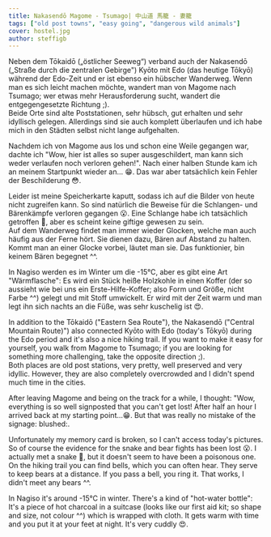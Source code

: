 ```yaml
---
title: Nakasendō Magome - Tsumago| 中山道 馬籠 - 妻籠
tags: ["old post towns", "easy going", "dangerous wild animals"]
cover: hostel.jpg
author: steffigb
---
```


Neben dem Tōkaidō („östlicher Seeweg“) verband auch der Nakasendō („Straße durch die zentralen Gebirge") Kyōto mit Edo (das heutige Tōkyō) während der Edo-Zeit und er ist ebenso ein hübscher Wanderweg. Wenn man es sich leicht machen möchte, wandert man von Magome nach Tsumago; wer etwas mehr Herausforderung sucht, wandert die entgegengesetzte Richtung ;).  
Beide Orte sind alte Poststationen, sehr hübsch, gut erhalten und sehr idyllisch gelegen. Allerdings sind sie auch komplett überlaufen und ich habe mich in den Städten selbst nicht lange aufgehalten.  

Nachdem ich von Magome aus los und schon eine Weile gegangen war, dachte ich "Wow, hier ist alles so super ausgeschildert, man kann sich weder verlaufen noch verloren gehen!". Nach einer halben Stunde kam ich an meinem Startpunkt wieder an... :grin:. Das war aber tatsächlich kein Fehler der Beschilderung :flushed:.

Leider ist meine Speicherkarte kaputt, sodass ich auf die Bilder von heute nicht zugreifen kann. So sind natürlich die Beweise für die Schlangen- und Bärenkämpfe verloren gegangen :open_mouth:. Eine Schlange habe ich tatsächlich getroffen :snake:,
aber es scheint keine giftige gewesen zu sein.  
Auf dem Wanderweg findet man immer wieder Glocken, welche man auch häufig aus der Ferne hört. Sie dienen dazu, Bären auf Abstand zu halten. Kommt man an einer Glocke vorbei, läutet man sie. Das funktionier, bin keinem Bären begegnet ^^.

In Nagiso werden es im Winter um die -15°C, aber es gibt eine Art "Wärmflasche": Es wird ein Stück heiße Holzkohle in einen Koffer (der so aussieht wie bei uns ein Erste-Hilfe-Koffer; also Form und Größe, nicht Farbe ^^) gelegt und mit Stoff umwickelt. Er wird mit der Zeit warm und man legt ihn sich nachts an die Füße, was sehr kuschelig ist :heart_eyes:.

In addition to the Tōkaidō ("Eastern Sea Route"), the Nakasendō ("Central Mountain Route)") also connected Kyōto with Edo (today's Tōkyō) during the Edo period and it's also a nice hiking trail. If you want to make it easy for yourself, you walk from Magome to Tsumago; if you are looking for something more challenging, take the opposite direction ;).  
Both places are old post stations, very pretty, well preserved and very idyllic. However, they are also completely overcrowded and I didn't spend much time in the cities.

After leaving Magome and being on the track for a while, I thought: "Wow, everything is so well signposted that you can't get lost! After half an hour I arrived back at my starting point...:grin:. But that was really no mistake of the signage: blushed:. 

Unfortunately my memory card is broken, so I can't access today's pictures. So of course the evidence for the snake and bear fights has been lost :open_mouth:. I actually met a snake :snake:,
but it doesn't seem to have been a poisonous one.  
On the hiking trail you can find bells, which you can often hear. They serve to keep bears at a distance. If you pass a bell, you ring it. That works, I didn't meet any bears ^^.

In Nagiso it's around -15°C in winter. There's a kind of "hot-water bottle": It's a piece of hot charcoal in a suitcase (looks like our first aid kit; so shape and size, not colour ^^) which is wrapped with cloth. It gets warm with time and you put it at your feet at night. It's very cuddly :heart_eyes:.





